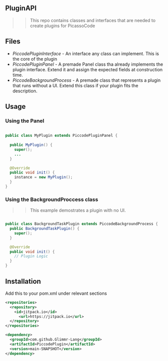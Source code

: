 ## PluginAPI
>> This repo contains classes and interfaces that are needed to create plugins for PicassoCode

## Files
- *PiccodePluginInterface* - An interface any class can implement. This is the core of the plugin
- *PiccodePluginPanel* - A premade Panel class tha already implements the plugin interface. Extend it and assign the expected fields at construction time. 
- *PiccodeBackgroundProcess* - A premade class that represents a plugin that runs without a UI. Extend this class if your plugin fits the description.


## Usage

### Using the Panel
```java

public class MyPlugin extends PiccodePluginPanel {
	
  public MyPlugin() {
    super(); 
    ...
  }

  @Override
  public void init() {
    instance = new MyPlugin();
  }
}

```

### Using the BackgroundProccess class
>> This example demostrates a plugin with no UI. 
```java

public class BackgroundTaskPlugin extends PiccodeBackgroundProcess {
  public BackgroundTaskPlugin() {
    super();
  }

  @Override
  public void init() {
    // Plugin Logic
  }
}

```

## Installation 

Add this to your pom.xml under relevant sections

```xml
<repositories>
  <repository>
    <id>jitpack.io</id>
      <url>https://jitpack.io</url>
  </repository>
</repositories>

<dependency>
  <groupId>com.github.Glimmr-Lang</groupId>
  <artifactId>PiccodePlugin</artifactId>
  <version>main-SNAPSHOT</version>
</dependency>
```

